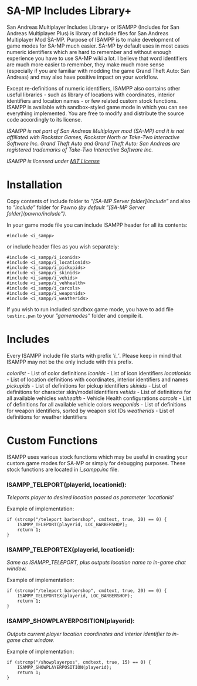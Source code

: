 # SA-MP Includes Library+
San Andreas Multiplayer Includes Library+ or ISAMPP (Includes for San Andreas Multiplayer Plus) is 
library of include files for San Andreas Multiplayer Mod SA-MP. Purpose of ISAMPP is to make development 
of game modes for SA-MP much easier. SA-MP by default uses in most cases numeric identifiers which are 
hard to remember and without enough experience you have to use SA-MP wiki a lot. I believe that word 
identifiers are much more easier to remember, they make much more sense (especially if you are familiar with 
modding the game Grand Theft Auto: San Andreas) and may also have positive impact on your workflow.

Except re-definitions of numeric identifiers, ISAMPP also contains other useful libraries - such as library of 
locations with coordinates, interior identifiers and location names - or few related custom stock functions. 
ISAMPP is available with sandbox-styled game mode in which you can see everything implemented. You 
are free to modify and distribute the source code accordingly to its license.

*ISAMPP is not part of San Andreas Multiplayer mod (SA-MP) and it is not affiliated with Rockstar
Games, Rockstar North or Take-Two Interactive Software Inc.*
*Grand Theft Auto and Grand Theft Auto: San Andreas are registered trademarks of Take-Two Interactive
Software Inc.*

*ISAMPP is licensed under [MIT License](LICENSE)*

# Installation
Copy contents of include folder to *”[SA-MP Server folder]/include”* and also to *”include”* folder for Pawno *(by default ”[SA-MP Server folder]/pawno/include”)*.

In your game mode file you can include ISAMPP header for all its contents:

```#include <i_sampp>```

or include header files as you wish separately:

```#include <i_sampp/i_colorlist>
#include <i_sampp/i_iconids>
#include <i_sampp/i_locationids>
#include <i_sampp/i_pickupids>
#include <i_sampp/i_skinids>
#include <i_sampp/i_vehids>
#include <i_sampp/i_vehhealth>
#include <i_sampp/i_carcols>
#include <i_sampp/i_weaponids>
#include <i_sampp/i_weatherids>
```

If you wish to run included sandbox game mode, you have to add file ```testinc.pwn``` to your *”gamemodes”* folder and compile it.

# Includes

Every ISAMPP include file starts with prefix *'i_'*. Please keep in mind that ISAMPP may not be the only include with this prefix.

*colorlist* - List of color definitions
*iconids* - List of icon identifiers
*locationids* - List of location definitions with coordinates, interior identifiers and names
*pickupids* - List of definitions for pickup identifiers
*skinids* - List of definitions for character skin/model identifiers
*vehids* - List of definitions for all available vehicles
*vehhealth* - Vehicle Health configurations
*carcols* - List of definitions for all available vehicle colors
*weaponids* - List of definitions for weapon identifiers, sorted by weapon slot IDs
*weatherids* - List of definitions for weather identifiers

# Custom Functions

ISAMPP uses various stock functions which may be useful in creating your custom game modes for SA-MP 
or simply for debugging purposes. These stock functions are located in *i_sampp.inc* file.

### ISAMPP_TELEPORT(playerid, locationid):
*Teleports player to desired location passed as parameter ’locationid’*

Example of implementation:
```
if (strcmp("/teleport barbershop", cmdtext, true, 20) == 0) {
    ISAMPP_TELEPORT(playerid, LOC_BARBERSHOP);
    return 1;
}
```


### ISAMPP_TELEPORTEX(playerid, locationid):
*Same as ISAMPP_TELEPORT, plus outputs location name to in-game chat window.*

Example of implementation:
```
if (strcmp("/teleport barbershop", cmdtext, true, 20) == 0) {
    ISAMPP_TELEPORTEX(playerid, LOC_BARBERSHOP);
    return 1;
}
```


### ISAMPP_SHOWPLAYERPOSITION(playerid):
*Outputs current player location coordinates and interior identifier to in-game chat window.*

Example of implementation:
```
if (strcmp("/showplayerpos", cmdtext, true, 15) == 0) {
    ISAMPP_SHOWPLAYERPOSITION(playerid);
    return 1;
}
```
